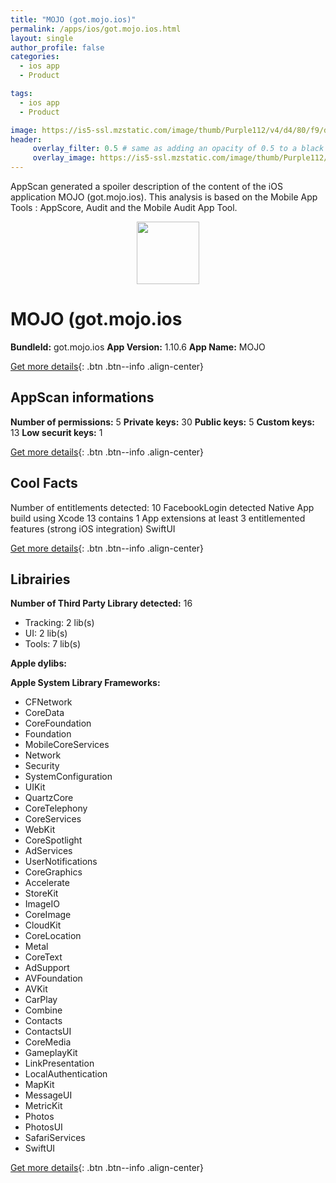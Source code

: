 ```yaml
---
title: "MOJO (got.mojo.ios)"
permalink: /apps/ios/got.mojo.ios.html
layout: single
author_profile: false
categories: 
  - ios app 
  - Product 

tags: 
  - ios app 
  - Product 

image: https://is5-ssl.mzstatic.com/image/thumb/Purple112/v4/d4/80/f9/d480f9c2-0bbc-a26f-52dc-58f55d5ef652/AppIcon-0-1x_U007emarketing-0-6-0-85-220.png/512x512bb.jpg
header: 
     overlay_filter: 0.5 # same as adding an opacity of 0.5 to a black background
     overlay_image: https://is5-ssl.mzstatic.com/image/thumb/Purple112/v4/d4/80/f9/d480f9c2-0bbc-a26f-52dc-58f55d5ef652/AppIcon-0-1x_U007emarketing-0-6-0-85-220.png/512x512bb.jpg
---
```

AppScan generated a spoiler description of the content of the iOS application MOJO (got.mojo.ios). This analysis is based on the Mobile App Tools : AppScore, Audit and the Mobile Audit App Tool.

  
  
<div style="text-align: center;"><img src="https://is5-ssl.mzstatic.com/image/thumb/Purple112/v4/d4/80/f9/d480f9c2-0bbc-a26f-52dc-58f55d5ef652/AppIcon-0-1x_U007emarketing-0-6-0-85-220.png/512x512bb.jpg" width="100" height="100"></div>  
  
# MOJO (got.mojo.ios

**BundleId:** got.mojo.ios
**App Version:** 1.10.6
**App Name:** MOJO


[Get more details](/pricing.html){: .btn .btn--info .align-center}  
  
## AppScan informations 

**Number of permissions:** 5
**Private keys:** 30
**Public keys:** 5
**Custom keys:** 13
**Low securit keys:** 1
  
[Get more details](/pricing.html){: .btn .btn--info .align-center}

## Cool Facts

Number of entitlements detected: 10
FacebookLogin detected
Native App
build using Xcode 13
contains 1 App extensions
at least 3 entitlemented features (strong iOS integration)
SwiftUI
  
[Get more details](/pricing.html){: .btn .btn--info .align-center}

## Librairies 
**Number of Third Party Library detected:** 16
- Tracking: 2 lib(s)
- UI: 2 lib(s)
- Tools: 7 lib(s)

**Apple dylibs:**


**Apple System Library Frameworks:**
- CFNetwork
- CoreData
- CoreFoundation
- Foundation
- MobileCoreServices
- Network
- Security
- SystemConfiguration
- UIKit
- QuartzCore
- CoreTelephony
- CoreServices
- WebKit
- CoreSpotlight
- AdServices
- UserNotifications
- CoreGraphics
- Accelerate
- StoreKit
- ImageIO
- CoreImage
- CloudKit
- CoreLocation
- Metal
- CoreText
- AdSupport
- AVFoundation
- AVKit
- CarPlay
- Combine
- Contacts
- ContactsUI
- CoreMedia
- GameplayKit
- LinkPresentation
- LocalAuthentication
- MapKit
- MessageUI
- MetricKit
- Photos
- PhotosUI
- SafariServices
- SwiftUI


  
[Get more details](/pricing.html){: .btn .btn--info .align-center}

